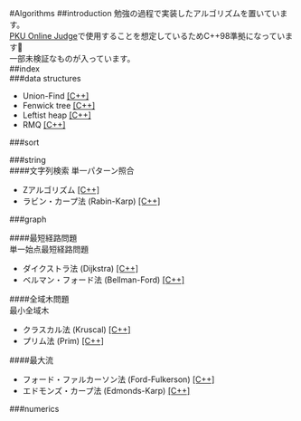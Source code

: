 #Algorithms
##introduction
勉強の過程で実装したアルゴリズムを置いています。  
[PKU Online Judge](http://poj.org)で使用することを想定しているためC++98準拠になっています🙏  
一部未検証なものが入っています。  
##index  
###data structures  
* Union-Find [[C++]](/data_structure/union_find.cpp)
* Fenwick tree [[C++]](/data_structure/fenwick_tree.cpp)
* Leftist heap [[C++]](/data_structure/leftist_heap.cpp)
* RMQ [[C++]](/data_structure/range_minimum_query.cpp)

###sort  

###string  
####文字列検索
単一パターン照合
* Zアルゴリズム [[C++]](string/z_algorithm.cpp)
* ラビン・カープ法 (Rabin-Karp) [[C++]](string/rabin_karp.cpp)

###graph  

####最短経路問題  
単一始点最短経路問題
* ダイクストラ法 (Dijkstra) [[C++]](/graph/dijkstra.cpp)
* ベルマン・フォード法 (Bellman-Ford) [[C++]](/graph/bellman_ford.cpp)

####全域木問題  
最小全域木
* クラスカル法 (Kruscal) [[C++]](/graph/kruscal.cpp)
* プリム法 (Prim) [[C++]](/graph/prim.cpp)

####最大流
* フォード・ファルカーソン法 (Ford-Fulkerson) [[C++]](/graph/network/ford_fulkerson.cpp)
* エドモンズ・カープ法 (Edmonds-Karp) [[C++]](/graph/network/edmonds_karp.cpp)

###numerics  
